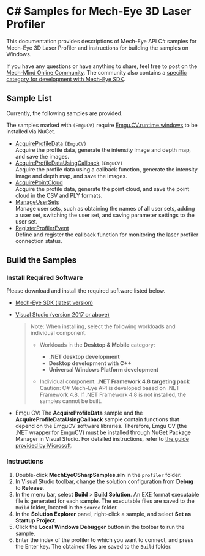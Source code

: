 # C# Samples for Mech-Eye 3D Laser Profiler

This documentation provides descriptions of Mech-Eye API C# samples for Mech-Eye 3D Laser Profiler and instructions for building the samples on Windows.

If you have any questions or have anything to share, feel free to post on the [Mech-Mind Online Community](https://community.mech-mind.com/). The community also contains a [specific category for development with Mech-Eye SDK](https://community.mech-mind.com/c/mech-eye-sdk-development/19).

## Sample List

Currently, the following samples are provided.

The samples marked with `(EmguCV)` require [Emgu.CV.runtime.windows](https://www.nuget.org/packages/Emgu.CV.runtime.windows/) to be installed via NuGet.

* [AcquireProfileData](https://github.com/MechMindRobotics/mecheye_csharp_samples/tree/master/profiler/AcquireProfileData) `(EmguCV)`  
  Acquire the profile data, generate the intensity image and depth map, and save the images.
* [AcquireProfileDataUsingCallback](https://github.com/MechMindRobotics/mecheye_csharp_samples/tree/master/profiler/AcquireProfileData)  `(EmguCV)`  
  Acquire the profile data using a callback function, generate the intensity image and depth map, and save the images.
* [AcquirePointCloud](https://github.com/MechMindRobotics/mecheye_csharp_samples/tree/master/profiler/AcquireProfileData)  
  Acquire the profile data, generate the point cloud, and save the point cloud in the CSV and PLY formats.
* [ManageUserSets](https://github.com/MechMindRobotics/mecheye_csharp_samples/tree/master/profiler/AcquireProfileData)  
  Manage user sets, such as obtaining the names of all user sets, adding a user set, switching the user set, and saving parameter settings to the user set.
* [RegisterProfilerEvent](https://github.com/MechMindRobotics/mecheye_csharp_samples/tree/master/profiler/RegisterProfilerEvent)  
Define and register the callback function for monitoring the laser profiler connection status.

## Build the Samples

### Install Required Software

Please download and install the required software listed below.

* [Mech-Eye SDK (latest version)](https://downloads.mech-mind.com/?tab=tab-sdk)
* [Visual Studio (version 2017 or above)](https://visualstudio.microsoft.com/vs/community/)

  > Note: When installing, select the following workloads and individual component.
  >
  >* Workloads in the **Desktop & Mobile** category:
  >
  >   * **.NET desktop development**
  >   * **Desktop development with C++**
  >   * **Universal Windows Platform development**
  >
  >* Individual component: **.NET Framework 4.8 targeting pack**
  > Caution: C# Mech-Eye API is developed based on .NET Framework 4.8. If .NET Framework 4.8 is not installed, the samples cannot be built.

* Emgu CV: The **AcquireProfileData** sample and the **AcquireProfileDataUsingCallback** sample contain functions that depend on the EmguCV software libraries. Therefore, Emgu CV (the .NET wrapper for EmguCV) must be installed through NuGet Package Manager in Visual Studio. For detailed instructions, refer to [the guide provided by Microsoft](https://learn.microsoft.com/en-us/nuget/consume-packages/install-use-packages-visual-studio).

### Instructions

1. Double-click **MechEyeCSharpSamples.sln** in the `profiler` folder.
2. In Visual Studio toolbar, change the solution configuration from **Debug** to **Release**.
3. In the menu bar, select **Build** > **Build Solution**. An EXE format executable file is generated for each sample. The executable files are saved to the `Build` folder, located in the `source` folder.
4. In the **Solution Explorer** panel, right-click a sample, and select **Set as Startup Project**.
5. Click the **Local Windows Debugger** button in the toolbar to run the sample.
6. Enter the index of the profiler to which you want to connect, and press the Enter key. The obtained files are saved to the `Build` folder.
